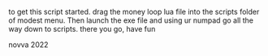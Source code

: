 to get this script started. drag the money loop lua file into the scripts folder of modest menu. Then launch the exe file and using ur numpad go all the way down to scripts. there you go, have fun












novva 2022
